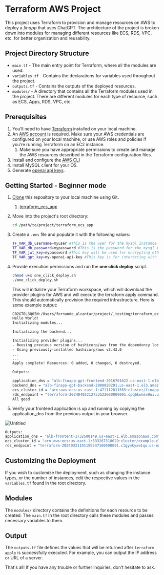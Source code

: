 # **Terraform AWS Project**

This project uses Terraform to provision and manage resources on AWS to deploy a *finapp* that uses ChatGPT. The architecture of the project is broken down into modules for managing different resources like ECS, RDS, VPC, etc. for better organization and reusability.

## **Project Directory Structure**

- `main.tf` - The main entry point for Terraform, where all the modules are used.
- `variables.tf` - Contains the declarations for variables used throughout the project.
- `outputs.tf` - Contains the outputs of the deployed resources.
- `modules/` - A directory that contains all the Terraform modules used in the project. There are different modules for each type of resource, such as ECS, Apps, RDS, VPC, etc.

## **Prerequisites**

1. You'll need to have [Terraform](https://www.terraform.io/downloads.html) installed on your local machine.
2. An [AWS account](https://portal.aws.amazon.com/billing/signup#/start) is required. Make sure your AWS credentials are configured on your local machine, or use AWS roles and policies if you're running Terraform on an EC2 instance.
    1. Make sure you have appropriate permissions to create and manage the AWS resources described in the Terraform configuration files.
3. Install and configure the [AWS CLI](https://docs.aws.amazon.com/cli/latest/userguide/getting-started-install.html)
4. Install MySQL client for your OS.
5. Generate [openai api keys](https://www.howtogeek.com/885918/how-to-get-an-openai-api-key/).

## **Getting Started - Beginner mode**

1. [Clone](https://docs.github.com/en/repositories/creating-and-managing-repositories/cloning-a-repository) this repository to your local machine using Git.
    1. [terraform_ecs_app](https://github.com/fernandoing/terraform_ecs_app)
2.  Move into the project's root directory:
    
    ```bash
    cd /path/to/project/terraform_ecs_app
    ```
    
3. Create a `.env` file and populate it with the following values:
    
    ```bash
    TF_VAR_db_username=myuser #This is the user for the mysql instance that will be created
    TF_VAR_db_password=mypassword #This is the password for the mysql instance that will be created
    TF_VAR_jwt_key=mypassword #This key will be used for encrypting other secrets
    TF_VAR_gpt_key=my-openai-api-key #This key is for interacting with the openAIs chatgpt3.5-turbo
    ```
    
4. Provide execution permissions and run the **one click deploy** script.
    
    ```bash
    chmod u+x one_click_deploy.sh
    ./one_click_deploy.sh 
    ```
    
    This will initialize your Terraform workspace, which will download the provider plugins for AWS and will execute the terraform apply command. This should automatically provision the required infrastructure. Here is some example output:
    
    ```bash
    C02GT0L3Q05N:/Users/fernando_alcantar/project/_testing/terraform_ecs_app fernando_alcantar [sandbox]$ ./one_click_deploy.sh 
    Hello World!
    Initializing modules...
    
    Initializing the backend...
    
    Initializing provider plugins...
    - Reusing previous version of hashicorp/aws from the dependency lock file
    - Using previously-installed hashicorp/aws v5.43.0
    ...
    ...
    Apply complete! Resources: 0 added, 0 changed, 0 destroyed.
    
    Outputs:
    
    application_dns = "alb-finapp-gpt-frontend-2016701622.us-east-1.elb.amazonaws.com"
    backend_dns = "alb-finapp-gpt-backend-2080820201.us-east-1.elb.amazonaws.com"
    ecs_cluster_id = "arn:aws:ecs:us-east-1:471112811565:cluster/finapp-cluster"
    rds_endpoint = "terraform-20240402212753522600000001.cpq6kwmsw9ui.us-east-1.rds.amazonaws.com:3306"
    All good
    ```
    

4. Verify your frontend application is up and running by copiying the application_dns from the previous output in your browser.

![Untitled](https://prod-files-secure.s3.us-west-2.amazonaws.com/82bd811d-f886-4ebb-b766-5dd1c53f7518/ee20c81c-5157-4972-a53a-4e00b678a971/Untitled.png)

```bash
Outputs:
application_dns = "alb-frontent-1732600149.us-east-1.elb.amazonaws.com"
ecs_cluster_id = "arn:aws:ecs:us-east-1:533267318629:cluster/example-cluster"
rds_endpoint = "terraform-20240331191159247100000001.c1gywkyaw1qu.us-east-1.rds.amazonaws.com:3306"
```

## **Customizing the Deployment**

If you wish to customize the deployment, such as changing the instance types, or the number of instances, edit the respective values in the `variables.tf` found in the root directory.

## **Modules**

The `modules/` directory contains the definitions for each resource to be created. The `main.tf` in the root directory calls these modules and passes necessary variables to them.

## **Output**

The `outputs.tf` file defines the values that will be returned after `terraform apply` is successfully executed. For example, you can output the IP address or URL of a server.

That's all! If you have any trouble or further inquiries, don't hesitate to ask.
